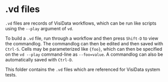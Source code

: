 # .vd files

`.vd` files are records of VisiData workflows, which can be run like scripts using the `--play` argument of `vd`.

To build a `.vd` file, run through a workflow and then press `Shift-D` to view the commandlog.
The commandlog can then be edited and then saved with `Ctrl-S`. Cells may be parameterized like `{foo}`, which can then be specified on the `vd --play` command-line as `--foo=value`. A commandlog can also be automatically saved with `Ctrl-D`. 

This folder contains the `.vd` files which are referenced for VisiData system tests.

